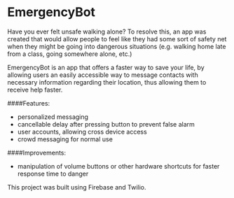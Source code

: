 # EmergencyBot

Have you ever felt unsafe walking alone? To resolve this, an app was created that would allow people to feel like they had some sort of safety net when they might be going into dangerous situations (e.g. walking home late from a class, going somewhere alone, etc.)

EmergencyBot is an app that offers a faster way to save your life, by allowing users an easily accessible way to message contacts with necessary information regarding their location, thus allowing them to receive help faster. 

####Features:
- personalized messaging
- cancellable delay after pressing button to prevent false alarm
- user accounts, allowing cross device access
- crowd messaging for normal use

####Improvements:
- manipulation of volume buttons or other hardware shortcuts for faster response time to danger

This project was built using Firebase and Twilio. 
